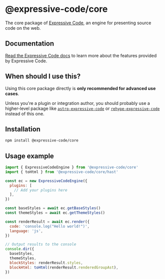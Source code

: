 # @expressive-code/core

The core package of [Expressive Code](https://expressive-code.com/), an engine for presenting source code on the web.

## Documentation

[Read the Expressive Code docs](https://expressive-code.com/) to learn more about the features provided by Expressive Code.

## When should I use this?

Using this core package directly is **only recommended for advanced use cases**.

Unless you're a plugin or integration author, you should probably use a higher-level package like [`astro-expressive-code`](https://www.npmjs.com/package/astro-expressive-code) or [`rehype-expressive-code`](https://www.npmjs.com/package/rehype-expressive-code) instead of this one.

## Installation

```bash
npm install @expressive-code/core
```

## Usage example

```js
import { ExpressiveCodeEngine } from '@expressive-code/core'
import { toHtml } from '@expressive-code/core/hast'

const ec = new ExpressiveCodeEngine({
  plugins: [
    // Add your plugins here
  ],
})

const baseStyles = await ec.getBaseStyles()
const themeStyles = await ec.getThemeStyles()

const renderResult = await ec.render({
  code: 'console.log("Hello world!")',
  language: 'js',
})

// Output results to the console
console.dir({
  baseStyles,
  themeStyles,
  blockStyles: renderResult.styles,
  blockHtml: toHtml(renderResult.renderedGroupAst),
})
```

